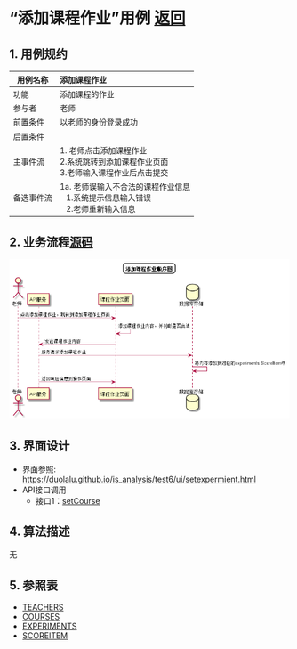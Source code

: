 # “添加课程作业”用例 [返回](../README.md)

## 1. 用例规约

|用例名称|添加课程作业|
|-------|:-------------|
|功能|添加课程的作业|
|参与者|老师|
|前置条件|以老师的身份登录成功|
|后置条件||
|主事件流| 1. 老师点击添加课程作业<br/>2.系统跳转到添加课程作业页面<br/>3.老师输入课程作业后点击提交|
|备选事件流|1a. 老师误输入不合法的课程作业信息 <br/>&nbsp;&nbsp; 1.系统提示信息输入错误<br/> &nbsp;&nbsp; 2.老师重新输入信息|

## 2. 业务流程[源码](../顺序图/添加课程作业.puml)
![添加课程作业](../images/顺序图/添加课程作业.png)



## 3. 界面设计
- 界面参照: https://duolalu.github.io/is_analysis/test6/ui/setexpermient.html
- API接口调用
    - 接口1：[setCourse](../接口/setCourse.md)

## 4. 算法描述 
无
    
## 5. 参照表
- [TEACHERS](../数据库设计.md/#TEACHERS)
- [COURSES](../数据库设计.md/#COURSES)
- [EXPERIMENTS](../数据库设计.md/#EXPERIMENTS)
- [SCOREITEM](../数据库设计.md/#SCOREITEM)
